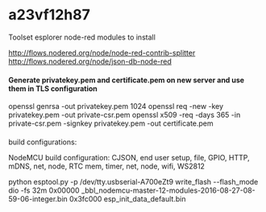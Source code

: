 # a23vf12h87




Toolset
esplorer
node-red modules to install

http://flows.nodered.org/node/node-red-contrib-splitter
http://flows.nodered.org/node/json-db-node-red


#### Generate privatekey.pem and certificate.pem on new server and use them in TLS configuration

openssl genrsa -out privatekey.pem 1024
openssl req -new -key privatekey.pem -out private-csr.pem
openssl x509 -req -days 365 -in private-csr.pem -signkey privatekey.pem -out certificate.pem

#### 



build configurations:

NodeMCU build configuration:
CJSON, end user setup, file, GPIO, HTTP, mDNS, net, node, RTC mem, timer, net, node, wifi, WS2812

python esptool.py -p /dev/tty.usbserial-A700eZt9 write_flash  --flash_mode dio -fs 32m 0x00000 _bbl_nodemcu-master-12-modules-2016-08-27-08-59-06-integer.bin 0x3fc000 esp_init_data_default.bin
